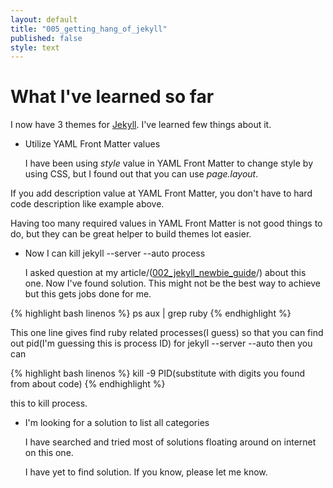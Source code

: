 ```yaml
---
layout: default
title: "005_getting_hang_of_jekyll"
published: false
style: text
---
```


# What I've learned so far

I now have 3 themes for [Jekyll](https://github.com/mojombo/jekyll).  I've learned few things about it.

- Utilize YAML Front Matter values

  I have been using *style* value in YAML Front Matter to change style by using CSS, but I found out that you can use *page.layout*.

 <script src="https://gist.github.com/790906.js?file=using.page.layout.to.switch.metadescription.rb"></script>
 


 If you add description value at YAML Front Matter, you don't have to hard code description like example above.

 Having too many required values in YAML Front Matter is not good things to do, but they can be great helper to build themes lot easier.

- Now I can kill jekyll --server --auto process

  I asked question at my article/([002_jekyll_newbie_guide](http://layouts.studiomohawk.com/2011/01/09/002_jekyll_newbie_guide/)/) about this one.  Now I've found solution.
  This might not be the best way to achieve but this gets jobs done for me.

{% highlight bash linenos %}
	ps aux | grep ruby
{% endhighlight %}
 
 This one line gives find ruby related processes(I guess) so that you can find out pid(I'm guessing this is process ID) for jekyll --server --auto
 then you can

{% highlight bash linenos %}
	kill -9 PID(substitute with digits you found from about code)
{% endhighlight %}

 this to kill process.

- I'm looking for a solution to list all categories

  I have searched and tried most of solutions floating around on internet on this one.

  I have yet to find solution.  If you know, please let me know.
